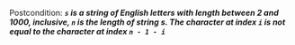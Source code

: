 Postcondition: ***`s` is a string of English letters with length between 2 and 1000, inclusive, `n` is the length of string s. The character at index `i` is not equal to the character at index `n - 1 - i`***